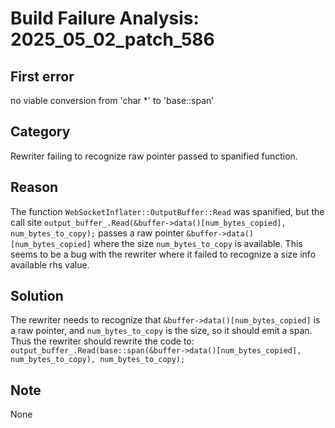 # Build Failure Analysis: 2025_05_02_patch_586

## First error

no viable conversion from 'char *' to 'base::span<char>'

## Category
Rewriter failing to recognize raw pointer passed to spanified function.

## Reason
The function `WebSocketInflater::OutputBuffer::Read` was spanified, but the call site `output_buffer_.Read(&buffer->data()[num_bytes_copied], num_bytes_to_copy);` passes a raw pointer `&buffer->data()[num_bytes_copied]` where the size `num_bytes_to_copy` is available. This seems to be a bug with the rewriter where it failed to recognize a size info available rhs value.

## Solution
The rewriter needs to recognize that `&buffer->data()[num_bytes_copied]` is a raw pointer, and `num_bytes_to_copy` is the size, so it should emit a span. Thus the rewriter should rewrite the code to: `output_buffer_.Read(base::span(&buffer->data()[num_bytes_copied], num_bytes_to_copy), num_bytes_to_copy);`

## Note
None